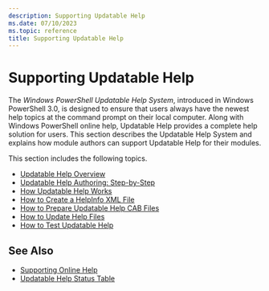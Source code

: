 ```yaml
---
description: Supporting Updatable Help
ms.date: 07/10/2023
ms.topic: reference
title: Supporting Updatable Help
---
```

# Supporting Updatable Help

The _Windows PowerShell Updatable Help System_, introduced in Windows PowerShell 3.0, is designed to
ensure that users always have the newest help topics at the command prompt on their local computer.
Along with Windows PowerShell online help, Updatable Help provides a complete help solution for
users. This section describes the Updatable Help System and explains how module authors can support
Updatable Help for their modules.

This section includes the following topics.

- [Updatable Help Overview][08]
- [Updatable Help Authoring: Step-by-Step][07]
- [How Updatable Help Works][05]
- [How to Create a HelpInfo XML File][01]
- [How to Prepare Updatable Help CAB Files][02]
- [How to Update Help Files][04]
- [How to Test Updatable Help][03]

## See Also

- [Supporting Online Help][06]
- [Updatable Help Status Table][09]

<!-- link references -->
[01]: ./how-to-create-a-helpinfo-xml-file.md
[02]: ./how-to-prepare-updatable-help-cab-files.md
[03]: ./how-to-test-updatable-help.md
[04]: ./how-to-update-help-files.md
[05]: ./how-updatable-help-works.md
[06]: ./supporting-online-help.md
[07]: ./updatable-help-authoring-step-by-step.md
[08]: ./updatable-help-overview.md
[09]: /windows/deployment/deploy-whats-new
